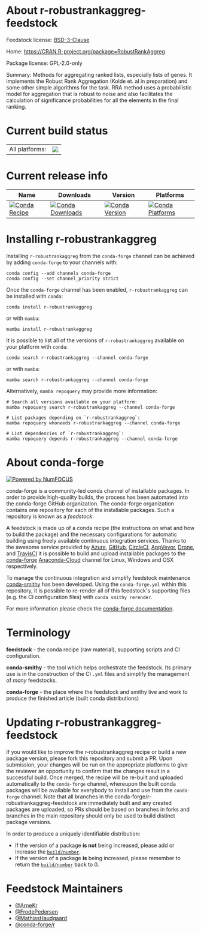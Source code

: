 About r-robustrankaggreg-feedstock
==================================

Feedstock license: [BSD-3-Clause](https://github.com/conda-forge/r-robustrankaggreg-feedstock/blob/main/LICENSE.txt)

Home: https://CRAN.R-project.org/package=RobustRankAggreg

Package license: GPL-2.0-only

Summary: Methods for aggregating ranked lists, especially lists of genes. It implements the Robust Rank Aggregation (Kolde et. al in preparation) and some other simple algorithms for the task. RRA method uses a probabilistic model for aggregation that is robust to noise and also facilitates the calculation of significance probabilities for all the elements in the final ranking.

Current build status
====================


<table><tr><td>All platforms:</td>
    <td>
      <a href="https://dev.azure.com/conda-forge/feedstock-builds/_build/latest?definitionId=1558&branchName=main">
        <img src="https://dev.azure.com/conda-forge/feedstock-builds/_apis/build/status/r-robustrankaggreg-feedstock?branchName=main">
      </a>
    </td>
  </tr>
</table>

Current release info
====================

| Name | Downloads | Version | Platforms |
| --- | --- | --- | --- |
| [![Conda Recipe](https://img.shields.io/badge/recipe-r--robustrankaggreg-green.svg)](https://anaconda.org/conda-forge/r-robustrankaggreg) | [![Conda Downloads](https://img.shields.io/conda/dn/conda-forge/r-robustrankaggreg.svg)](https://anaconda.org/conda-forge/r-robustrankaggreg) | [![Conda Version](https://img.shields.io/conda/vn/conda-forge/r-robustrankaggreg.svg)](https://anaconda.org/conda-forge/r-robustrankaggreg) | [![Conda Platforms](https://img.shields.io/conda/pn/conda-forge/r-robustrankaggreg.svg)](https://anaconda.org/conda-forge/r-robustrankaggreg) |

Installing r-robustrankaggreg
=============================

Installing `r-robustrankaggreg` from the `conda-forge` channel can be achieved by adding `conda-forge` to your channels with:

```
conda config --add channels conda-forge
conda config --set channel_priority strict
```

Once the `conda-forge` channel has been enabled, `r-robustrankaggreg` can be installed with `conda`:

```
conda install r-robustrankaggreg
```

or with `mamba`:

```
mamba install r-robustrankaggreg
```

It is possible to list all of the versions of `r-robustrankaggreg` available on your platform with `conda`:

```
conda search r-robustrankaggreg --channel conda-forge
```

or with `mamba`:

```
mamba search r-robustrankaggreg --channel conda-forge
```

Alternatively, `mamba repoquery` may provide more information:

```
# Search all versions available on your platform:
mamba repoquery search r-robustrankaggreg --channel conda-forge

# List packages depending on `r-robustrankaggreg`:
mamba repoquery whoneeds r-robustrankaggreg --channel conda-forge

# List dependencies of `r-robustrankaggreg`:
mamba repoquery depends r-robustrankaggreg --channel conda-forge
```


About conda-forge
=================

[![Powered by
NumFOCUS](https://img.shields.io/badge/powered%20by-NumFOCUS-orange.svg?style=flat&colorA=E1523D&colorB=007D8A)](https://numfocus.org)

conda-forge is a community-led conda channel of installable packages.
In order to provide high-quality builds, the process has been automated into the
conda-forge GitHub organization. The conda-forge organization contains one repository
for each of the installable packages. Such a repository is known as a *feedstock*.

A feedstock is made up of a conda recipe (the instructions on what and how to build
the package) and the necessary configurations for automatic building using freely
available continuous integration services. Thanks to the awesome service provided by
[Azure](https://azure.microsoft.com/en-us/services/devops/), [GitHub](https://github.com/),
[CircleCI](https://circleci.com/), [AppVeyor](https://www.appveyor.com/),
[Drone](https://cloud.drone.io/welcome), and [TravisCI](https://travis-ci.com/)
it is possible to build and upload installable packages to the
[conda-forge](https://anaconda.org/conda-forge) [Anaconda-Cloud](https://anaconda.org/)
channel for Linux, Windows and OSX respectively.

To manage the continuous integration and simplify feedstock maintenance
[conda-smithy](https://github.com/conda-forge/conda-smithy) has been developed.
Using the ``conda-forge.yml`` within this repository, it is possible to re-render all of
this feedstock's supporting files (e.g. the CI configuration files) with ``conda smithy rerender``.

For more information please check the [conda-forge documentation](https://conda-forge.org/docs/).

Terminology
===========

**feedstock** - the conda recipe (raw material), supporting scripts and CI configuration.

**conda-smithy** - the tool which helps orchestrate the feedstock.
                   Its primary use is in the construction of the CI ``.yml`` files
                   and simplify the management of *many* feedstocks.

**conda-forge** - the place where the feedstock and smithy live and work to
                  produce the finished article (built conda distributions)


Updating r-robustrankaggreg-feedstock
=====================================

If you would like to improve the r-robustrankaggreg recipe or build a new
package version, please fork this repository and submit a PR. Upon submission,
your changes will be run on the appropriate platforms to give the reviewer an
opportunity to confirm that the changes result in a successful build. Once
merged, the recipe will be re-built and uploaded automatically to the
`conda-forge` channel, whereupon the built conda packages will be available for
everybody to install and use from the `conda-forge` channel.
Note that all branches in the conda-forge/r-robustrankaggreg-feedstock are
immediately built and any created packages are uploaded, so PRs should be based
on branches in forks and branches in the main repository should only be used to
build distinct package versions.

In order to produce a uniquely identifiable distribution:
 * If the version of a package **is not** being increased, please add or increase
   the [``build/number``](https://docs.conda.io/projects/conda-build/en/latest/resources/define-metadata.html#build-number-and-string).
 * If the version of a package **is** being increased, please remember to return
   the [``build/number``](https://docs.conda.io/projects/conda-build/en/latest/resources/define-metadata.html#build-number-and-string)
   back to 0.

Feedstock Maintainers
=====================

* [@ArneKr](https://github.com/ArneKr/)
* [@FrodePedersen](https://github.com/FrodePedersen/)
* [@MathiasHaudgaard](https://github.com/MathiasHaudgaard/)
* [@conda-forge/r](https://github.com/conda-forge/r/)

